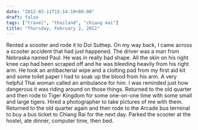 ```yaml
---
date: "2012-02-11T15:14:10+00:00"
draft: false
tags: ["travel", "thailand", "chiang mai"]
title: "Thursday, February 2, 2012"
---
```

Rented a scooter and rode it to Doi Suthep. On my way back, I came across a scooter accident that had just happened. The driver was a man from Nebraska named Paul. He was in really bad shape. All the skin on his right knee cap had been scraped off and he was bleeding heavily from his right arm. He took an antibacterial wipe and a clotting pad from my first aid kit and some toilet paper I had to soak up the blood from his arm. A very helpful Thai woman called an ambulance for him. I was reminded just how dangerous it was riding around on those things. Returned to the old quarter and then rode to Tiger Kingdom for some one-on-one time with some small and large tigers. Hired a photographer to take pictures of me with them. Returned to the old quarter again and then rode to the Arcade bus terminal to buy a bus ticket to Chiang Rai for the next day. Parked the scooter at the hostel, ate dinner, computer time, then bed.
